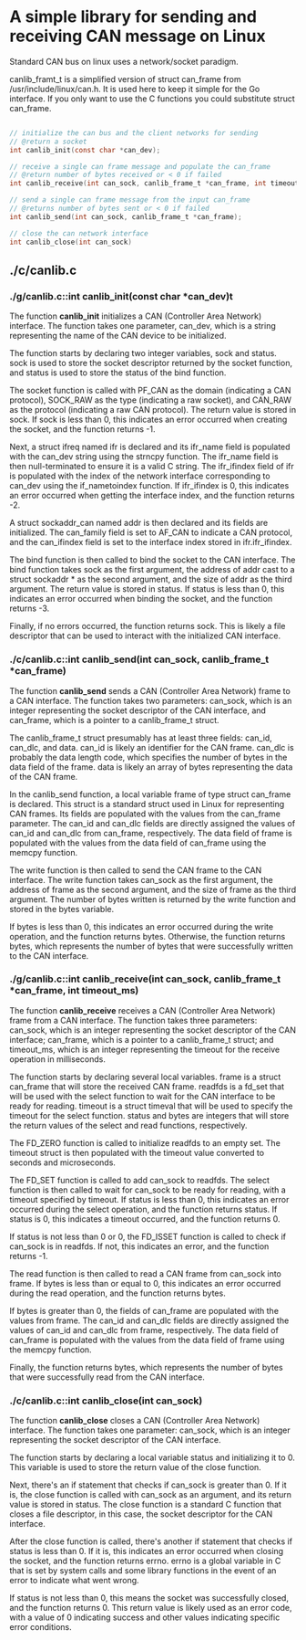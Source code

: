 # A simple library for sending and receiving CAN message on Linux

Standard CAN bus on linux uses a network/socket paradigm.

canlib_framt_t is a simplified version of struct can_frame from /usr/include/linux/can.h. It is used here to keep it simple for the Go interface. If you only want to use the C functions you could substitute struct can_frame.

```c

// initialize the can bus and the client networks for sending
// @return a socket
int canlib_init(const char *can_dev);

// receive a single can frame message and populate the can_frame
// @return number of bytes received or < 0 if failed
int canlib_receive(int can_sock, canlib_frame_t *can_frame, int timeout_ms);

// send a single can frame message from the input can_frame
// @returns number of bytes sent or < 0 if failed
int canlib_send(int can_sock, canlib_frame_t *can_frame);

// close the can network interface
int canlib_close(int can_sock)

```

## ./c/canlib.c

### ./g/canlib.c::int canlib_init(const char \*can_dev)t

The function **canlib_init** initializes a CAN (Controller Area Network) interface. The function takes one parameter, can_dev, which is a string representing the name of the CAN device to be initialized.

The function starts by declaring two integer variables, sock and status. sock is used to store the socket descriptor returned by the socket function, and status is used to store the status of the bind function.

The socket function is called with PF_CAN as the domain (indicating a CAN protocol), SOCK_RAW as the type (indicating a raw socket), and CAN_RAW as the protocol (indicating a raw CAN protocol). The return value is stored in sock. If sock is less than 0, this indicates an error occurred when creating the socket, and the function returns -1.

Next, a struct ifreq named ifr is declared and its ifr_name field is populated with the can_dev string using the strncpy function. The ifr_name field is then null-terminated to ensure it is a valid C string. The ifr_ifindex field of ifr is populated with the index of the network interface corresponding to can_dev using the if_nametoindex function. If ifr_ifindex is 0, this indicates an error occurred when getting the interface index, and the function returns -2.

A struct sockaddr_can named addr is then declared and its fields are initialized. The can_family field is set to AF_CAN to indicate a CAN protocol, and the can_ifindex field is set to the interface index stored in ifr.ifr_ifindex.

The bind function is then called to bind the socket to the CAN interface. The bind function takes sock as the first argument, the address of addr cast to a struct sockaddr \* as the second argument, and the size of addr as the third argument. The return value is stored in status. If status is less than 0, this indicates an error occurred when binding the socket, and the function returns -3.

Finally, if no errors occurred, the function returns sock. This is likely a file descriptor that can be used to interact with the initialized CAN interface.

### ./c/canlib.c::int canlib_send(int can_sock, canlib_frame_t \*can_frame)

The function **canlib_send** sends a CAN (Controller Area Network) frame to a CAN interface. The function takes two parameters: can_sock, which is an integer representing the socket descriptor of the CAN interface, and can_frame, which is a pointer to a canlib_frame_t struct.

The canlib_frame_t struct presumably has at least three fields: can_id, can_dlc, and data. can_id is likely an identifier for the CAN frame. can_dlc is probably the data length code, which specifies the number of bytes in the data field of the frame. data is likely an array of bytes representing the data of the CAN frame.

In the canlib_send function, a local variable frame of type struct can_frame is declared. This struct is a standard struct used in Linux for representing CAN frames. Its fields are populated with the values from the can_frame parameter. The can_id and can_dlc fields are directly assigned the values of can_id and can_dlc from can_frame, respectively. The data field of frame is populated with the values from the data field of can_frame using the memcpy function.

The write function is then called to send the CAN frame to the CAN interface. The write function takes can_sock as the first argument, the address of frame as the second argument, and the size of frame as the third argument. The number of bytes written is returned by the write function and stored in the bytes variable.

If bytes is less than 0, this indicates an error occurred during the write operation, and the function returns bytes. Otherwise, the function returns bytes, which represents the number of bytes that were successfully written to the CAN interface.

### ./g/canlib.c::int canlib_receive(int can_sock, canlib_frame_t \*can_frame, int timeout_ms)

The function **canlib_receive** receives a CAN (Controller Area Network) frame from a CAN interface. The function takes three parameters: can_sock, which is an integer representing the socket descriptor of the CAN interface; can_frame, which is a pointer to a canlib_frame_t struct; and timeout_ms, which is an integer representing the timeout for the receive operation in milliseconds.

The function starts by declaring several local variables. frame is a struct can_frame that will store the received CAN frame. readfds is a fd_set that will be used with the select function to wait for the CAN interface to be ready for reading. timeout is a struct timeval that will be used to specify the timeout for the select function. status and bytes are integers that will store the return values of the select and read functions, respectively.

The FD_ZERO function is called to initialize readfds to an empty set. The timeout struct is then populated with the timeout value converted to seconds and microseconds.

The FD_SET function is called to add can_sock to readfds. The select function is then called to wait for can_sock to be ready for reading, with a timeout specified by timeout. If status is less than 0, this indicates an error occurred during the select operation, and the function returns status. If status is 0, this indicates a timeout occurred, and the function returns 0.

If status is not less than 0 or 0, the FD_ISSET function is called to check if can_sock is in readfds. If not, this indicates an error, and the function returns -1.

The read function is then called to read a CAN frame from can_sock into frame. If bytes is less than or equal to 0, this indicates an error occurred during the read operation, and the function returns bytes.

If bytes is greater than 0, the fields of can_frame are populated with the values from frame. The can_id and can_dlc fields are directly assigned the values of can_id and can_dlc from frame, respectively. The data field of can_frame is populated with the values from the data field of frame using the memcpy function.

Finally, the function returns bytes, which represents the number of bytes that were successfully read from the CAN interface.

### ./c/canlib.c::int canlib_close(int can_sock)

The function **canlib_close** closes a CAN (Controller Area Network) interface. The function takes one parameter: can_sock, which is an integer representing the socket descriptor of the CAN interface.

The function starts by declaring a local variable status and initializing it to 0. This variable is used to store the return value of the close function.

Next, there's an if statement that checks if can_sock is greater than 0. If it is, the close function is called with can_sock as an argument, and its return value is stored in status. The close function is a standard C function that closes a file descriptor, in this case, the socket descriptor for the CAN interface.

After the close function is called, there's another if statement that checks if status is less than 0. If it is, this indicates an error occurred when closing the socket, and the function returns errno. errno is a global variable in C that is set by system calls and some library functions in the event of an error to indicate what went wrong.

If status is not less than 0, this means the socket was successfully closed, and the function returns 0. This return value is likely used as an error code, with a value of 0 indicating success and other values indicating specific error conditions.
